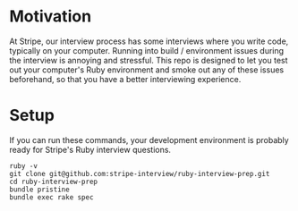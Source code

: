# Motivation

At Stripe, our interview process has some interviews where you write code, typically on your computer.
Running into build / environment issues during the interview is annoying and stressful.
This repo is designed to let you test out your computer's Ruby environment and smoke out any of these
issues beforehand, so that you have a better interviewing experience.

# Setup

If you can run these commands, your development environment is probably ready for Stripe's Ruby interview questions.

```
ruby -v
git clone git@github.com:stripe-interview/ruby-interview-prep.git
cd ruby-interview-prep
bundle pristine
bundle exec rake spec
```
